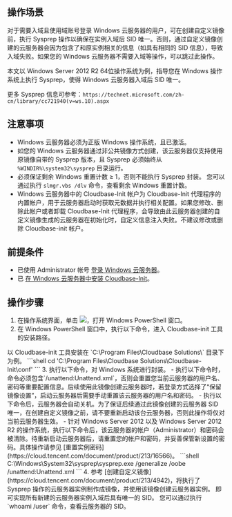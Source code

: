 ## 操作场景
对于需要入域且使用域账号登录 Windows 云服务器的用户，可在创建自定义镜像前，执行 Sysprep 操作以确保在实例入域后 SID 唯一。否则，通过自定义镜像创建的云服务器会因为包含了和原实例相关的信息（如具有相同的 SID 信息），导致入域失败。如果您的 Windows 云服务器不需要入域等操作，可以跳过此操作。

本文以 Windows Server 2012 R2 64位操作系统为例，指导您在 Windows 操作系统上执行 Sysprep，使得 Windows 云服务器入域后 SID 唯一。

更多 Sysprep 信息可参考：`https://technet.microsoft.com/zh-cn/library/cc721940(v=ws.10).aspx`


## 注意事项

- Windows 云服务器必须为正版 Windows 操作系统，且已激活。
- 如您的 Windows 云服务器通过非公共镜像方式创建，该云服务器仅支持使用原镜像自带的 Sysprep 版本，且 Sysprep 必须始终从 `%WINDIR%\system32\sysprep` 目录运行。
-  必须保证剩余 Windows 重置计数 ≥ 1，否则不能执行 Sysprep 封装。
您可以通过执行 `slmgr.vbs /dlv` 命令，查看剩余 Windows 重置计数。
-  Windows 云服务器中的 Cloudbase-Init 帐户为 Cloudbase-Init 代理程序的内置帐户，用于云服务器启动时获取元数据并执行相关配置。如果您修改、删除此帐户或者卸载 Cloudbase-Init 代理程序，会导致由此云服务器创建的自定义镜像生成的云服务器在初始化时，自定义信息注入失败。不建议修改或删除 Cloudbase-init 帐户。  

## 前提条件

- 已使用 Administrator 帐号 [登录 Windows 云服务器](https://cloud.tencent.com/document/product/213/5435)。
- 已 [在 Windows 云服务器中安装 Cloudbase-Init](https://cloud.tencent.com/document/product/213/30000)。

## 操作步骤

1. 在操作系统界面，单击 <img src="https://main.qcloudimg.com/raw/f0c84862ef30956c201c3e7c85a26eec.png"></img>，打开 Windows PowerShell 窗口。
2. 在 Windows PowerShell 窗口中，执行以下命令，进入 Cloudbase-init 工具的安装路径。
<dx-alert infotype="explain" title="">
以 Cloudbase-init 工具安装在 `C:\Program Files\Cloudbase Solutions\` 目录下为例。
</dx-alert>
```shell
cd 'C:\Program Files\Cloudbase Solutions\Cloudbase-Init\conf'
```
3. 执行以下命令，对 Windows 系统进行封装。
<dx-alert infotype="notice" title="">
 - 执行以下命令时，命令必须包含`/unattend:Unattend.xml`，否则会重置您当前云服务器的用户名、密码等重要配置信息。后续使用此镜像创建云服务器时，若登录方式选择了“保留镜像设置”，启动云服务器后需要手动重置该云服务器的用户名和密码。
- 执行以下命令后，云服务器会自动关机。为了保证后续通过此镜像创建的云服务器 SID 唯一，在创建自定义镜像之前，请不要重新启动该台云服务器，否则此操作将仅对当前云服务器生效。  
- 针对 Windows Server 2012 以及 Windows Server 2012 R2 的操作系统，执行以下命令后，该云服务器的帐户（Administrator）和密码会被清除。待重新启动云服务器后，请重置您的帐户和密码，并妥善保管新设置的密码。具体操作请参见 [重置实例密码](https://cloud.tencent.com/document/product/213/16566)。
</dx-alert>
```shell
C:\Windows\System32\sysprep\sysprep.exe /generalize /oobe /unattend:Unattend.xml
```
4. 参考 [创建自定义镜像](https://cloud.tencent.com/document/product/213/4942)，将执行了 Sysprep 操作的云服务器实例制作成镜像，并使用该镜像创建云服务器实例。
即可实现所有新建的云服务器实例入域后具有唯一的 SID。
<dx-alert infotype="explain" title="">
您可以通过执行 `whoami /user` 命令，查看云服务器的 SID。
</dx-alert>






